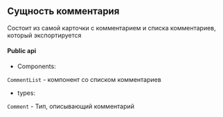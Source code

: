 ## Сущность комментария

Состоит из самой карточки с комментарием и списка комментариев, который экспортируется

#### Public api

- Components:

`CommentList` - компонент со списком комментариев

- types:

`Comment` - Тип, описывающий комментарий
